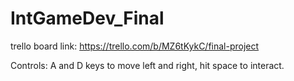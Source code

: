 # IntGameDev_Final
trello board link: https://trello.com/b/MZ6tKykC/final-project

Controls:
A and D keys to move left and right,
hit space to interact.
